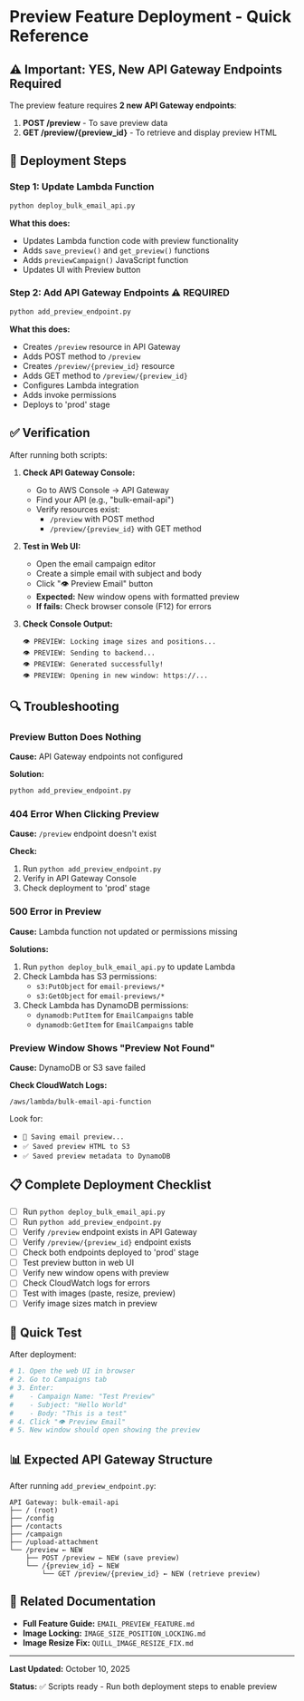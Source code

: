 # Preview Feature Deployment - Quick Reference

## ⚠️ Important: YES, New API Gateway Endpoints Required

The preview feature requires **2 new API Gateway endpoints**:

1. **POST /preview** - To save preview data
2. **GET /preview/{preview_id}** - To retrieve and display preview HTML

## 🚀 Deployment Steps

### Step 1: Update Lambda Function

```bash
python deploy_bulk_email_api.py
```

**What this does:**
- Updates Lambda function code with preview functionality
- Adds `save_preview()` and `get_preview()` functions
- Adds `previewCampaign()` JavaScript function
- Updates UI with Preview button

### Step 2: Add API Gateway Endpoints ⚠️ REQUIRED

```bash
python add_preview_endpoint.py
```

**What this does:**
- Creates `/preview` resource in API Gateway
- Adds POST method to `/preview`
- Creates `/preview/{preview_id}` resource
- Adds GET method to `/preview/{preview_id}`
- Configures Lambda integration
- Adds invoke permissions
- Deploys to 'prod' stage

## ✅ Verification

After running both scripts:

1. **Check API Gateway Console:**
   - Go to AWS Console → API Gateway
   - Find your API (e.g., "bulk-email-api")
   - Verify resources exist:
     - `/preview` with POST method
     - `/preview/{preview_id}` with GET method

2. **Test in Web UI:**
   - Open the email campaign editor
   - Create a simple email with subject and body
   - Click "👁️ Preview Email" button
   - **Expected:** New window opens with formatted preview
   - **If fails:** Check browser console (F12) for errors

3. **Check Console Output:**
   ```
   👁️ PREVIEW: Locking image sizes and positions...
   👁️ PREVIEW: Sending to backend...
   👁️ PREVIEW: Generated successfully!
   👁️ PREVIEW: Opening in new window: https://...
   ```

## 🔍 Troubleshooting

### Preview Button Does Nothing

**Cause:** API Gateway endpoints not configured

**Solution:**
```bash
python add_preview_endpoint.py
```

### 404 Error When Clicking Preview

**Cause:** `/preview` endpoint doesn't exist

**Check:**
1. Run `python add_preview_endpoint.py`
2. Verify in API Gateway Console
3. Check deployment to 'prod' stage

### 500 Error in Preview

**Cause:** Lambda function not updated or permissions missing

**Solutions:**
1. Run `python deploy_bulk_email_api.py` to update Lambda
2. Check Lambda has S3 permissions:
   - `s3:PutObject` for `email-previews/*`
   - `s3:GetObject` for `email-previews/*`
3. Check Lambda has DynamoDB permissions:
   - `dynamodb:PutItem` for `EmailCampaigns` table
   - `dynamodb:GetItem` for `EmailCampaigns` table

### Preview Window Shows "Preview Not Found"

**Cause:** DynamoDB or S3 save failed

**Check CloudWatch Logs:**
```
/aws/lambda/bulk-email-api-function
```

Look for:
- `📧 Saving email preview...`
- `✅ Saved preview HTML to S3`
- `✅ Saved preview metadata to DynamoDB`

## 📋 Complete Deployment Checklist

- [ ] Run `python deploy_bulk_email_api.py`
- [ ] Run `python add_preview_endpoint.py`
- [ ] Verify `/preview` endpoint exists in API Gateway
- [ ] Verify `/preview/{preview_id}` endpoint exists
- [ ] Check both endpoints deployed to 'prod' stage
- [ ] Test preview button in web UI
- [ ] Verify new window opens with preview
- [ ] Check CloudWatch logs for errors
- [ ] Test with images (paste, resize, preview)
- [ ] Verify image sizes match in preview

## 🎯 Quick Test

After deployment:

```bash
# 1. Open the web UI in browser
# 2. Go to Campaigns tab
# 3. Enter:
#    - Campaign Name: "Test Preview"
#    - Subject: "Hello World"
#    - Body: "This is a test"
# 4. Click "👁️ Preview Email"
# 5. New window should open showing the preview
```

## 📊 Expected API Gateway Structure

After running `add_preview_endpoint.py`:

```
API Gateway: bulk-email-api
├── / (root)
├── /config
├── /contacts
├── /campaign
├── /upload-attachment
└── /preview ← NEW
    ├── POST /preview ← NEW (save preview)
    └── /{preview_id} ← NEW
        └── GET /preview/{preview_id} ← NEW (retrieve preview)
```

## 🔗 Related Documentation

- **Full Feature Guide:** `EMAIL_PREVIEW_FEATURE.md`
- **Image Locking:** `IMAGE_SIZE_POSITION_LOCKING.md`
- **Image Resize Fix:** `QUILL_IMAGE_RESIZE_FIX.md`

---

**Last Updated:** October 10, 2025

**Status:** ✅ Scripts ready - Run both deployment steps to enable preview

